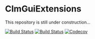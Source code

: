 # CImGuiExtensions
This repository is still under construction...

[![Build Status](https://travis-ci.com/zygmuntszpak/CImGuiExtensions.jl.svg?branch=master)](https://travis-ci.com/zygmuntszpak/CImGuiExtensions.jl)
[![Build Status](https://ci.appveyor.com/api/projects/status/github/zygmuntszpak/CImGuiExtensions.jl?svg=true)](https://ci.appveyor.com/project/zygmuntszpak/CImGuiExtensions-jl)
[![Codecov](https://codecov.io/gh/zygmuntszpak/CImGuiExtensions.jl/branch/master/graph/badge.svg)](https://codecov.io/gh/zygmuntszpak/CImGuiExtensions.jl)
